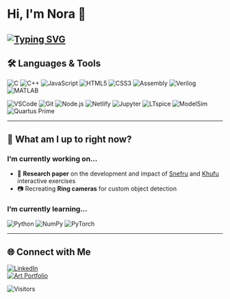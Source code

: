# Hi, I'm Nora 👋

[![Typing SVG](https://readme-typing-svg.demolab.com?font=Fira+Code&pause=1000&color=22D3EE&width=600&lines=3rd-Year+Computer+Engineering+Student+%40+UofT+(2T7))](https://git.io/typing-svg)
---

## 🛠️ Languages & Tools  

![C](https://img.shields.io/badge/C-00599C?style=for-the-badge&logo=c&logoColor=white)
![C++](https://img.shields.io/badge/C++-00599C?style=for-the-badge&logo=cplusplus&logoColor=white)
![JavaScript](https://img.shields.io/badge/JavaScript-323330?style=for-the-badge&logo=javascript&logoColor=F7DF1E)
![HTML5](https://img.shields.io/badge/HTML5-E34F26?style=for-the-badge&logo=html5&logoColor=white)
![CSS3](https://img.shields.io/badge/CSS3-1572B6?style=for-the-badge&logo=css3&logoColor=white)
![Assembly](https://img.shields.io/badge/Assembly-6E4C13?style=for-the-badge)
![Verilog](https://img.shields.io/badge/Verilog-35495E?style=for-the-badge)
![MATLAB](https://img.shields.io/badge/MATLAB-FF6F00?style=for-the-badge&logo=mathworks&logoColor=white)  

![VSCode](https://img.shields.io/badge/VSCode-0078d7?style=for-the-badge&logo=visual-studio-code&logoColor=white)
![Git](https://img.shields.io/badge/Git-F05032?style=for-the-badge&logo=git&logoColor=white)
![Node.js](https://img.shields.io/badge/Node.js-339933?style=for-the-badge&logo=node.js&logoColor=white)
![Netlify](https://img.shields.io/badge/Netlify-00C7B7?style=for-the-badge&logo=netlify&logoColor=white)
![Jupyter](https://img.shields.io/badge/Jupyter-F37626?style=for-the-badge&logo=jupyter&logoColor=white)
![LTspice](https://img.shields.io/badge/LTspice-DC322F?style=for-the-badge)
![ModelSim](https://img.shields.io/badge/ModelSim-008080?style=for-the-badge)
![Quartus Prime](https://img.shields.io/badge/Quartus%20Prime-0071C5?style=for-the-badge)

---

## 🔎 What am I up to right now?

### I’m currently working on...
- 🤫 **Research paper** on the development and impact of [Snefru](https://learningc.org/cover.html) and [Khufu](https://learningcpp.org/cover.html) interactive exercises  
- 📷 Recreating **Ring cameras** for custom object detection

### I’m currently learning...
![Python](https://img.shields.io/badge/Python-3776AB?style=for-the-badge&logo=python&logoColor=white)
![NumPy](https://img.shields.io/badge/NumPy-013243?style=for-the-badge&logo=numpy&logoColor=white)
![PyTorch](https://img.shields.io/badge/PyTorch-EE4C2C?style=for-the-badge&logo=pytorch&logoColor=white)

---

<!--

## 📊 GitHub Stats  

![Nora's GitHub stats](https://github-readme-stats.vercel.app/api?username=noraliu13&show_icons=true&theme=tokyonight)  

![Top Langs](https://github-readme-stats.vercel.app/api/top-langs/?username=noraliu13&layout=compact&theme=tokyonight)  

[![GitHub Streak](https://streak-stats.demolab.com?user=noraliu13&theme=tokyonight)](https://git.io/streak-stats)  

---

-->


## 🌐 Connect with Me  

[![LinkedIn](https://img.shields.io/badge/LinkedIn-0077B5?style=for-the-badge&logo=linkedin&logoColor=white)](https://www.linkedin.com/in/noralliu)  
[![Art Portfolio](https://img.shields.io/badge/Art%20Portfolio-FF69B4?style=for-the-badge&logo=adobecreativecloud&logoColor=white)](https://noraliu13.github.io)  

![Visitors](https://komarev.com/ghpvc/?username=noraliu13&color=blue)  

<!--
**noraliu13/noraliu13** is a ✨ _special_ ✨ repository because its `README.md` (this file) appears on your GitHub profile.

Here are some ideas to get you started:

- 🔭 I’m currently working on ...
- 🌱 I’m currently learning ...
- 👯 I’m looking to collaborate on ...
- 🤔 I’m looking for help with ...
- 💬 Ask me about ...
- 📫 How to reach me: ...
- 😄 Pronouns: ...
- ⚡ Fun fact: ...
-->
